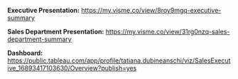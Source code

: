 **Executive Presentation:** https://my.visme.co/view/8roy9mgq-executive-summary 

**Sales Department Presentation:** https://my.visme.co/view/31rg0nzq-sales-department-summary

**Dashboard:** https://public.tableau.com/app/profile/tatiana.dubineanschi/viz/SalesExecutive_16893417103630/Overview?publish=yes

